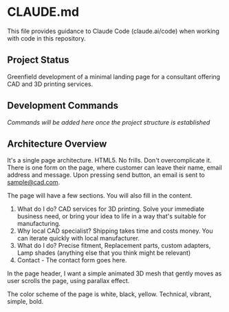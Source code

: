 # CLAUDE.md

This file provides guidance to Claude Code (claude.ai/code) when working with code in this repository.

## Project Status

Greenfield development of a minimal landing page for a consultant offering CAD and 3D printing services.

## Development Commands

*Commands will be added here once the project structure is established*

## Architecture Overview

It's a single page architecture. HTML5. No frills. Don't overcomplicate it. There is one form on the page, where customer can leave their name, email address and message. Upon pressing send button, an email is sent to sample@cad.com.

The page will have a few sections. You will also fill in the content.
1. What do I do? CAD services for 3D printing. Solve your immediate business need, or bring your idea to life in a way that's suitable for manufacturing.
1. Why local CAD specialist? Shipping takes time and costs money. You can iterate quickly with local manufacturer.
1. What do I do? Precise fitment, Replacement parts, custom adapters, Lamp shades (anything else that you think might be relevant)
1. Contact - The contact form goes here.

In the page header, I want a simple animated 3D mesh that gently moves as user scrolls the page, using parallax effect.

The color scheme of the page is white, black, yellow. Technical, vibrant, simple, bold.
